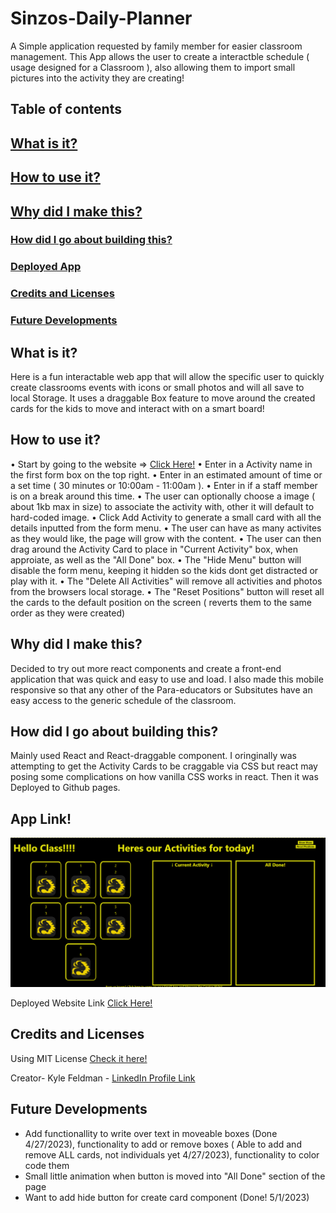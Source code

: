 # Sinzos-Daily-Planner

A Simple application requested by family member for easier classroom management. This App allows the user to create a interactble schedule ( usage designed for a Classroom ), also allowing them to import small pictures into the activity they are creating!

## Table of contents

## [What is it?](#what)

## [How to use it?](#how)

## [Why did I make this?](#why)

### [How did I go about building this?](#how)

### [Deployed App](#example)

### [Credits and Licenses](#creds)

### [Future Developments](#develop)

## What is it? <a name="what"></a>

Here is a fun interactable web app that will allow the specific user to quickly create classrooms events with icons or small photos and will all save to local Storage. It uses a draggable Box feature to move around the created cards for the kids to move and interact with on a smart board!

## How to use it? <a name="how"></a>

• Start by going to the website => [Click Here!](https://mrsinzo.github.io/Sinzos-Daily-Planner/)
• Enter in a Activity name in the first form box on the top right.
• Enter in an estimated amount of time or a set time ( 30 minutes or 10:00am - 11:00am ).
• Enter in if a staff member is on a break around this time.
• The user can optionally choose a image ( about 1kb max in size) to associate the activity with, other it will default to hard-coded image.
• Click Add Activity to generate a small card with all the details inputted from the form menu.
• The user can have as many activites as they would like, the page will grow with the content.
• The user can then drag around the Activity Card to place in "Current Activity" box, when approiate, as well as the "All Done" box.
• The "Hide Menu" button will disable the form menu, keeping it hidden so the kids dont get distracted or play with it.
• The "Delete All Activities" will remove all activities and photos from the browsers local storage.
• The "Reset Positions" button will reset all the cards to the default position on the screen ( reverts them to the same order as they were created)

## Why did I make this? <a name="why"></a>

Decided to try out more react components and create a front-end application that was quick and easy to use and load. I also made this mobile responsive so that any other of the Para-educators or Subsitutes have an easy access to the generic schedule of the classroom.

## How did I go about building this? <a name="how"></a>

Mainly used React and React-draggable component. I oringinally was attempting to get the Activity Cards to be craggable via CSS but react may posing some complications on how vanilla CSS works in react. Then it was Deployed to Github pages.

## App Link! <a name="example"></a>

![Screenshot](/DailyPlanner.png)

Deployed Website Link [Click Here!](https://mrsinzo.github.io/Sinzos-Daily-Planner/)

## Credits and Licenses <a name="creds"></a>

Using MIT License [Check it here!](https://opensource.org/licenses/MIT)

Creator- Kyle Feldman - [LinkedIn Profile Link](https://www.linkedin.com/in/kyle-feldman-427b5624b)

## Future Developments <a name="develop"></a>

- Add functionallity to write over text in moveable boxes (Done 4/27/2023), functionality to add or remove boxes ( Able to add and remove ALL cards, not individuals yet 4/27/2023), functionality to color code them
- Small little animation when button is moved into "All Done" section of the page
- Want to add hide button for create card component (Done! 5/1/2023)
